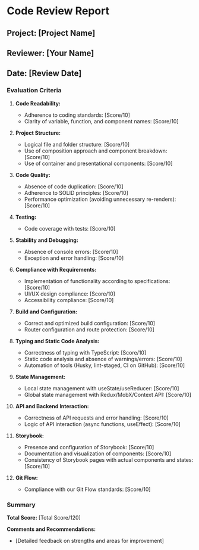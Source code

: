 # Code Review Report

## Project: [Project Name]
## Reviewer: [Your Name]
## Date: [Review Date]

### Evaluation Criteria

1. **Code Readability:**
   - Adherence to coding standards: [Score/10]
   - Clarity of variable, function, and component names: [Score/10]

2. **Project Structure:**
   - Logical file and folder structure: [Score/10]
   - Use of composition approach and component breakdown: [Score/10]
   - Use of container and presentational components: [Score/10]

3. **Code Quality:**
   - Absence of code duplication: [Score/10]
   - Adherence to SOLID principles: [Score/10]
   - Performance optimization (avoiding unnecessary re-renders): [Score/10]

4. **Testing:**
   - Code coverage with tests: [Score/10]

5. **Stability and Debugging:**
   - Absence of console errors: [Score/10]
   - Exception and error handling: [Score/10]

6. **Compliance with Requirements:**
   - Implementation of functionality according to specifications: [Score/10]
   - UI/UX design compliance: [Score/10]
   - Accessibility compliance: [Score/10]

7. **Build and Configuration:**
   - Correct and optimized build configuration: [Score/10]
   - Router configuration and route protection: [Score/10]

8. **Typing and Static Code Analysis:**
   - Correctness of typing with TypeScript: [Score/10]
   - Static code analysis and absence of warnings/errors: [Score/10]
   - Automation of tools (Husky, lint-staged, CI on GitHub): [Score/10]

9. **State Management:**
   - Local state management with useState/useReducer: [Score/10]
   - Global state management with Redux/MobX/Context API: [Score/10]

10. **API and Backend Interaction:**
    - Correctness of API requests and error handling: [Score/10]
    - Logic of API interaction (async functions, useEffect): [Score/10]

11. **Storybook:**
    - Presence and configuration of Storybook: [Score/10]
    - Documentation and visualization of components: [Score/10]
    - Consistency of Storybook pages with actual components and states: [Score/10]

12. **Git Flow:**
    - Compliance with our Git Flow standards: [Score/10]
   
### Summary

**Total Score:** [Total Score/120]

**Comments and Recommendations:**
- [Detailed feedback on strengths and areas for improvement]
